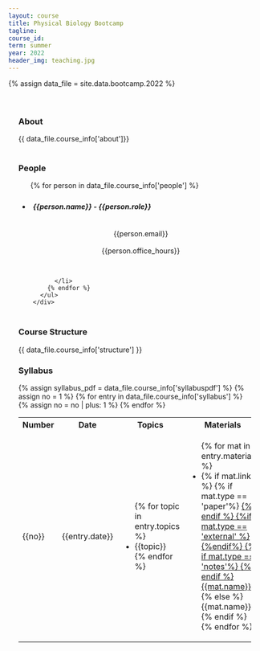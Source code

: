 ```yaml
---
layout: course
title: Physical Biology Bootcamp
tagline: 
course_id: 
term: summer
year: 2022
header_img: teaching.jpg
---
```

{% assign data_file = site.data.bootcamp.2022 %}


<div class='full'>
<div class="row" style="padding: 20px;">
<h3 class="banner"> About </h3>
{{ data_file.course_info['about']}}
<br/>
<br/>
<h3 class="banner"> People </h3>

<div class='mod modGallery' style="margin: auto; display: block;">
      <ul class='gallery large-block-grid-4 medium-block-grid-3 small-block-grid-2'>
      {% for person in data_file.course_info['people'] %}
        <li style="padding: 5px;">
          <h5 class='subbanner' style="width: 95%; fontsize: 1em;"> {{person.name}} - {{person.role}}</h5>
          <img alt="" src="{{site.baseurl}}/images/people/{{person.img}}" />
            <p style="text-align: center;">
                  {{person.email}}<br/>
                   <br/>{{person.office_hours}}</p><br/>
                  
          </li>
        {% endfor %}
      </ul>
    </div>
  </div>

<h3 class="banner"> Course Structure </h3>
{{ data_file.course_info['structure'] }}


<h3 class="banner"> Syllabus </h3>
{% assign syllabus_pdf = data_file.course_info['syllabuspdf'] %}

<!-- <p>A pdf of the full course syllabus can be found {%if syllabus_pdf.link %}<a href="{{site.baseurl}}/courses/{{page.course_id}}/{{page.year}}/syllabus_pdf/{{syllabus_pdf.link}}">here</a>{%else %}TBA{%endif%}.</p> -->

<table>
<tr>
<th><b> Number </b></th>
<th><b> Date </b></th>
<th><b> Topics </b></th>
<th><b> Materials</b></th>
<th><b> Discussion</b></th>
<th><b> Videos</b></th>
</tr>
{% assign no = 1 %}
{% for entry in data_file.course_info['syllabus'] %}
<tr>
  <td>{{no}}</td>
  <td>{{entry.date}}</td>
  <td>
  <ul>
  {% for topic in entry.topics %}
  <li>
      {{topic}}</li>
  {% endfor %}
  </ul>
  </td>
  <td>
  <ul>
  {% for mat in entry.materials %}
  <li>
      {% if mat.link %}
      {% if mat.type == 'paper'%}
      <a href="{{site.baseurl}}/courses/papers/{{mat.link}}">
      {% endif %} 
      {%if mat.type == 'external' %}
      <a href="{{mat.link}}">
      {%endif%}
      {% if mat.type == 'notes'%}
      <a href="{{site.baseurl}}/courses/mcb137/2022/lecture_notes/{{mat.link}}">
      {% endif %}
      {{mat.name}}</a> </li> 
    {% else %}
    {{mat.name}}</li>
    {% endif %}  
  {% endfor %} 
  </ul>
  </td>
  <td>
  <ul>
  {% for disc in entry.discussion %}
  <li>
      {% if disc.link %}
      {% if mat.type == 'paper'%}
      <a href="{{site.baseurl}}/courses/papers/{{mat.link}}">
      {% endif %}
      {%if disc.type == 'external' %}
      <a href="{{mat.link}}">
      {%endif%}
      {{disc.name}}</a> </li> 
    {% else %}
    {{disc.name}}</li>
    {% endif %}  
  {% endfor %} 
  </ul>
  </td>
  <td>
  <ul>
  {% for video in entry.videos %}
  <li>
        <a href="{{video.link}}">{{video.name}}</a>{{topic}}</li>
  {% endfor %}
  </ul>
  </td>

 
  </tr>
{% assign no = no | plus: 1 %}
{% endfor %}
<tr>



